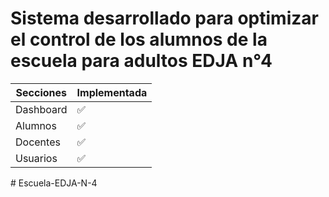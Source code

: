 # Sistema desarrollado para optimizar el control de los alumnos de la escuela para adultos EDJA n°4

| Secciones | Implementada |
| --------- | ------------ |
| Dashboard | ✅ |
| Alumnos   | ✅ |
| Docentes  | ✅ |
| Usuarios  | ✅ |

#   E s c u e l a - E D J A - N - 4  
 